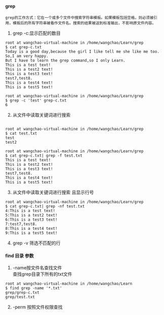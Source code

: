 #### grep
    grep的工作方式：它在一个或多个文件中搜索字符串模板。如果模板包括空格，则必须被引用，模板后的所有字符串被看作文件名。搜索的结果被送到标准输出，不影响原文件内容。


1. grep -c:显示匹配的数目
```
root at wangchao-virtual-machine in /home/wangchao/Learn/grep
$ cat grep-c.txt
Today is a good day,because the girl I like tell me she like me too.
So,I am very happy.
But I have to learn the grep command,so I only Learn.
This is a test text!
This is a test2 text!
This is a test3 text!
test7,test8.
This is a test4 text!
This is a test5 text!

root at wangchao-virtual-machine in /home/wangchao/Learn/grep
$ grep -c 'test' grep-c.txt
6
```
2. 从文件中读取关键词进行搜索
```

root at wangchao-virtual-machine in /home/wangchao/Learn/grep
$ cat test.txt
test
test2

root at wangchao-virtual-machine in /home/wangchao/Learn/grep
$ cat grep-c.txt| grep -f test.txt
This is a test text!
This is a test2 text!
This is a test3 text!
test7,test8.
This is a test4 text!
This is a test5 text!
```
3. 从文件中读取关键词进行搜索 且显示行号
```
root at wangchao-virtual-machine in /home/wangchao/Learn/grep
$ cat grep-c.txt| grep -nf test.txt
4:This is a test text!
5:This is a test2 text!
6:This is a test3 text!
7:test7,test8.
8:This is a test4 text!
9:This is a test5 text!
```
4. grep -v 筛选不匹配的行

#### find 目录 参数
1. -name按文件名查找文件<br>
查找grep目录下所有的txt文件
```
root at wangchao-virtual-machine in /home/wangchao/Learn
$ find grep -name '*.txt'
grep/grep-c.txt
grep/test.txt
```
2. -perm 按照文件权限查找